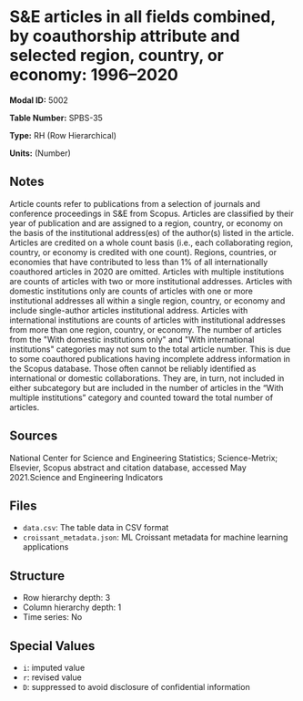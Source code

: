 # S&E articles in all fields combined, by coauthorship attribute and selected region, country, or economy: 1996&#8211;2020

**Modal ID:** 5002

**Table Number:** SPBS-35

**Type:** RH (Row Hierarchical)

**Units:** (Number)

## Notes

Article counts refer to publications from a selection of journals and conference proceedings in S&E from Scopus. Articles are classified by their year of publication and are assigned to a region, country, or economy on the basis of the institutional address(es) of the author(s) listed in the article. Articles are credited on a whole count basis (i.e., each collaborating region, country, or economy is credited with one count). Regions, countries, or economies that have contributed to less than 1% of all internationally coauthored articles in 2020 are omitted. Articles with multiple institutions are counts of articles with two or more institutional addresses. Articles with domestic institutions only are counts of articles with one or more institutional addresses all within a single region, country, or economy and include single-author articles institutional address. Articles with international institutions are counts of articles with institutional addresses from more than one region, country, or economy. The number of articles from the "With domestic institutions only" and "With international institutions" categories may not sum to the total article number. This is due to some coauthored publications having incomplete address information in the Scopus database. Those often cannot be reliably identified as international or domestic collaborations. They are, in turn, not included in either subcategory but are included in the number of articles in the “With multiple institutions” category and counted toward the total number of articles.

## Sources

National Center for Science and Engineering Statistics; Science-Metrix; Elsevier, Scopus abstract and citation database, accessed May 2021.Science and Engineering Indicators

## Files

- `data.csv`: The table data in CSV format
- `croissant_metadata.json`: ML Croissant metadata for machine learning applications

## Structure

- Row hierarchy depth: 3
- Column hierarchy depth: 1
- Time series: No

## Special Values

- `i`: imputed value
- `r`: revised value
- `D`: suppressed to avoid disclosure of confidential information
